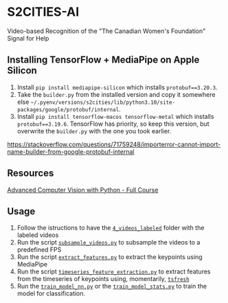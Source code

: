 # S2CITIES-AI
Video-based Recognition of the "The Canadian Women's Foundation" Signal for Help

## Installing TensorFlow + MediaPipe on Apple Silicon

1. Install `pip install mediapipe-silicon` which installs `protobuf==3.20.3`.
2. Take the `builder.py` from the installed version and copy it somewhere else `~/.pyenv/versions/s2cities/lib/python3.10/site-packages/google/protobuf/internal`.
3. Install `pip install tensorflow-macos tensorflow-metal` which installs `protobuf==3.19.6`. TensorFlow has priority, so keep this version, but overwrite the `builder.py` with the one you took earlier.

https://stackoverflow.com/questions/71759248/importerror-cannot-import-name-builder-from-google-protobuf-internal

## Resources

[Advanced Computer Vision with Python - Full Course](https://www.youtube.com/watch?v=01sAkU_NvOY)

## Usage

1. Follow the istructions to have the [`4_videos_labeled`](./src/dataset_creation/4_videos_labeled/) folder with the labeled videos
2. Run the script [`subsample_videos.py`](./src/subsample_videos.py) to subsample the videos to a predefined FPS
3. Run the script [`extract_features.py`](./src/extract_features.py) to extract the keypoints using MediaPipe
4. Run the script [`timeseries_feature_extraction.py`](./src/timeseries_feature_extraction.py) to extract features from the timeseries of keypoints using, momentarily, [`tsfresh`](https://tsfresh.readthedocs.io/)
5. Run the [`train_model_nn.py`](./src/train_model_nn.py) or the [`train_model_stats.py`](./src/train_model_stats.py) to train the model for classification.
